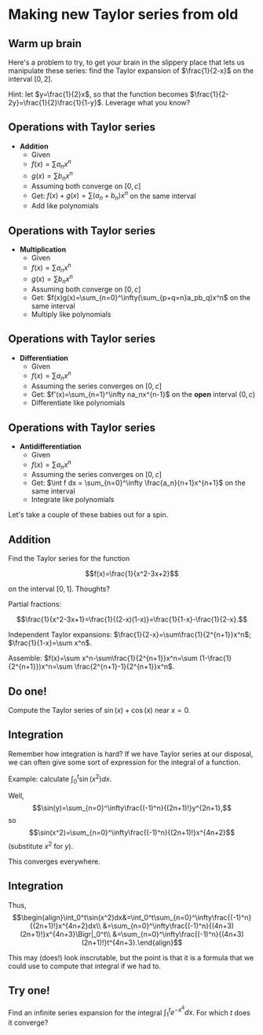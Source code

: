 Making new Taylor series from old
=================================

Warm up brain
-------------

Here's a problem to try, to get your brain in the slippery place that
lets us manipulate these series: find the Taylor expansion of
$\frac{1}{2-x}$ on the interval $[0,2]$.

Hint: let $y=\frac{1}{2}x$, so that the function becomes
$\frac{1}{2-2y}=\frac{1}{2}\frac{1}{1-y}$. Leverage what you know?

Operations with Taylor series
-----------------------------

-   **Addition**
    -   Given
    -   $f(x)=\sum a_n x^n$
    -   $g(x)=\sum b_n x^n$
    -   Assuming both converge on $[0,c]$
    -   Get: $f(x)+g(x)=\sum(a_n+b_n)x^n$ on the same interval
    -   Add like polynomials

Operations with Taylor series
-----------------------------

-   **Multiplication**
    -   Given
    -   $f(x)=\sum a_n x^n$
    -   $g(x)=\sum b_n x^n$
    -   Assuming both converge on $[0,c]$
    -   Get:
        $f(x)g(x)=\sum_{n=0}^\infty(\sum_{p+q=n}a_pb_q)x^n$
        on the same interval
    -   Multiply like polynomials

Operations with Taylor series
-----------------------------

-   **Differentiation**
    -   Given
    -   $f(x)=\sum a_n x^n$
    -   Assuming the series converges on $[0,c]$
    -   Get: $f'(x)=\sum_{n=1}^\infty na_nx^{n-1}$ on the
        **open** interval $(0,c)$
    -   Differentiate like polynomials

Operations with Taylor series
-----------------------------

-   **Antidifferentiation**
    -   Given
    -   $f(x)=\sum a_n x^n$
    -   Assuming the series converges on $[0,c]$
    -   Get: $\int f dx = \sum_{n=0}^\infty
        \frac{a_n}{n+1}x^{n+1}$ on the same interval
    -   Integrate like polynomials

Let's take a couple of these babies out for a spin.

Addition
--------

Find the Taylor series for the function

$$f(x)=\frac{1}{x^2-3x+2}$$

on the interval $[0,1]$. Thoughts?

Partial fractions:

$$\frac{1}{x^2-3x+1}=\frac{1}{(2-x)(1-x)}=\frac{1}{1-x}-\frac{1}{2-x}.$$

Independent Taylor expansions:
$\frac{1}{2-x}=\sum\frac{1}{2^{n+1}}x^n$; $\frac{1}{1-x}=\sum
x^n$.

Assemble: $f(x)=\sum x^n-\sum\frac{1}{2^{n+1}}x^n=\sum
(1-\frac{1}{2^{n+1}})x^n=\sum \frac{2^{n+1}-1}{2^{n+1}}x^n$.

Do one!
-------

Compute the Taylor series of $\sin(x)+\cos(x)$ near $x=0$.

Integration
-----------

Remember how integration is hard? If we have Taylor series at our
disposal, we can often give some sort of expression for the integral of
a function.

Example: calculate $\int_0^t\sin(x^2)dx$.

Well,
$$\sin(y)=\sum_{n=0}^\infty\frac{(-1)^n}{(2n+1)!}y^{2n+1},$$
so
$$\sin(x^2)=\sum_{n=0}^\infty\frac{(-1)^n}{(2n+1)!}x^{4n+2}$$
(substitute $x^2$ for $y$).

This converges everywhere.

Integration
-----------

Thus,
$$\begin{align}\int_0^t\sin(x^2)dx&=\int_0^t\sum_{n=0}^\infty\frac{(-1)^n}{(2n+1)!}x^{4n+2}dx\\
&=\sum_{n=0}^\infty\frac{(-1)^n}{(4n+3)(2n+1)!}x^{4n+3}\Bigr|_0^t\\
&=\sum_{n=0}^\infty\frac{(-1)^n}{(4n+3)(2n+1)!}t^{4n+3}.\end{align}$$

This may (does!) look inscrutable, but the point is that it is a formula
that we could use to compute that integral if we had to.

Try one!
--------

Find an infinite series expansion for the integral
$\int_1^te^{-x^4}dx$. For which $t$ does it converge?

